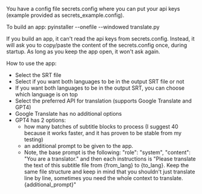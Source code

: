 You have a config file secrets.config where you can put your api keys (example provided as secrets_example.config).

To build an app:
pyinstaller --onefile --windowed translate.py

If you build an app, it can't read the api keys from secrets.config. Instead, it will ask you to copy/paste the content of the secrets.config once, during startup. As long as you keep the app open, it won't ask again.

How to use the app:
- Select the SRT file
- Select if you want both languages to be in the output SRT file or not
- If you want both languages to be in the output SRT, you can choose which language is on top
- Select the preferred API for translation (supports Google Translate and GPT4)
- Google Translate has no additional options
- GPT4 has 2 options: 
   - how many batches of subtitle blocks to process (I suggest 40 because it works faster, and it has proven to be stable from my testing)
   - an additional prompt to be given to the app.
   - Note, the base prompt is the following: "role": "system", "content": "You are a translator." and then each instructions is "Please translate the text of this subtitle file from {from_lang} to {to_lang}. Keep the same file structure and keep in mind that you shouldn't just translate line by line, sometimes you need the whole context to translate. {additional_prompt}"